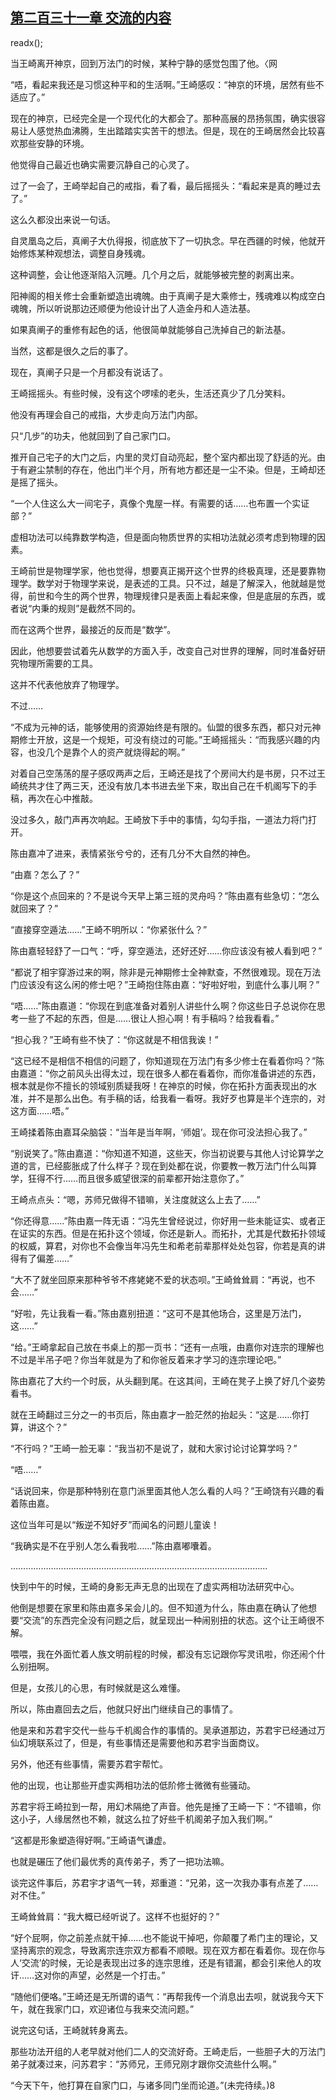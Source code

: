 ## [第二百三十一章 交流的内容](https://www.xxbiquge.com/11_11207/9107460.html)
readx();

  当王崎离开神京，回到万法门的时候，某种宁静的感觉包围了他。〈网

  “唔，看起来我还是习惯这种平和的生活啊。”王崎感叹：“神京的环境，居然有些不适应了。”

  现在的神京，已经完全是一个现代化的大都会了。那种高展的昂扬氛围，确实很容易让人感觉热血沸腾，生出踏踏实实苦干的想法。但是，现在的王崎居然会比较喜欢那些安静的环境。

  他觉得自己最近也确实需要沉静自己的心灵了。

  过了一会了，王崎举起自己的戒指，看了看，最后摇摇头：“看起来是真的睡过去了。”

  这么久都没出来说一句话。

  自灵凰岛之后，真阐子大仇得报，彻底放下了一切执念。早在西疆的时候，他就开始修炼某种观想法，调整自身残魂。

  这种调整，会让他逐渐陷入沉睡。几个月之后，就能够被完整的剥离出来。

  阳神阁的相关修士会重新塑造出魂魄。由于真阐子是大乘修士，残魂难以构成空白魂魄，所以听说那边还顺便为他设计出了人造金丹和人造法基。

  如果真阐子的重修有起色的话，他很简单就能够自己洗掉自己的新法基。

  当然，这都是很久之后的事了。

  现在，真阐子只是一个月都没有说话了。

  王崎摇摇头。有些时候，没有这个啰嗦的老头，生活还真少了几分笑料。

  他没有再理会自己的戒指，大步走向万法门内部。

  只“几步”的功夫，他就回到了自己家门口。

  推开自己宅子的大门之后，内里的灵灯自动亮起，整个室内都出现了舒适的光。由于有避尘禁制的存在，他出门半个月，所有地方都还是一尘不染。但是，王崎却还是摇了摇头。

  “一个人住这么大一间宅子，真像个鬼屋一样。有需要的话……也布置一个实证部？”

  虚相功法可以纯靠数学构造，但是面向物质世界的实相功法就必须考虑到物理的因素。

  王崎前世是物理学家，他也觉得，想要真正揭开这个世界的终极真理，还是要靠物理学。数学对于物理学来说，是表述的工具。只不过，越是了解深入，他就越是觉得，前世和今生的两个世界，物理规律只是表面上看起来像，但是底层的东西，或者说“内秉的规则”是截然不同的。

  而在这两个世界，最接近的反而是“数学”。

  因此，他想要尝试着先从数学的方面入手，改变自己对世界的理解，同时准备好研究物理所需要的工具。

  这并不代表他放弃了物理学。

  不过……

  “不成为元神的话，能够使用的资源始终是有限的。仙盟的很多东西，都只对元神期修士开放，这是一个规矩，可没有绕过的可能。”王崎摇摇头：“而我感兴趣的内容，也没几个是靠个人的资产就烧得起的啊。”

  对着自己空荡荡的屋子感叹两声之后，王崎还是找了个房间大约是书房，只不过王崎统共才住了两三天，还没有放几本书进去坐下来，取出自己在千机阁写下的手稿，再次在心中推敲。

  没过多久，敲门声再次响起。王崎放下手中的事情，勾勾手指，一道法力将门打开。

  陈由嘉冲了进来，表情紧张兮兮的，还有几分不大自然的神色。

  “由嘉？怎么了？”

  “你是这个点回来的？不是说今天早上第三班的灵舟吗？”陈由嘉有些急切：“怎么就回来了？”

  “直接穿空遁法……”王崎不明所以：“你紧张什么？”

  陈由嘉轻轻舒了一口气：“呼，穿空遁法，还好还好……你应该没有被人看到吧？”

  “都说了相宇穿游过来的啊，除非是元神期修士全神默查，不然很难现。现在万法门应该没有这么闲的修士吧？”王崎抱住陈由嘉：“好啦好啦，到底什么事儿啊？”

  “唔……”陈由嘉道：“你现在到底准备对着别人讲些什么啊？你这些日子总说你在思考一些了不起的东西，但是……很让人担心啊！有手稿吗？给我看看。”

  “担心我？”王崎有些不快了：“你这就是不相信我诶！”

  “这已经不是相信不相信的问题了，你知道现在万法门有多少修士在看着你吗？”陈由嘉道：“你之前风头出得太过，现在很多人都在看着你，而你准备讲述的东西，根本就是你不擅长的领域别质疑我呀！在神京的时候，你在拓扑方面表现出的水准，并不是那么出色。有手稿的话，给我看一看呀。我好歹也算是半个连宗的，对这方面……唔。”

  王崎揉着陈由嘉耳朵脑袋：“当年是当年啊，‘师姐’。现在你可没法担心我了。”

  “别说笑了。”陈由嘉道：“你知道不知道，这些天，你当初说要与其他人讨论算学之道的言，已经膨胀成了什么样子？现在到处都在说，你要教一教万法门什么叫算学，狂得不行……而且很多威望很深的前辈都开始注意你了。”

  王崎点点头：“嗯，苏师兄做得不错嘛，关注度就这么上去了……”

  “你还得意……”陈由嘉一阵无语：“冯先生曾经说过，你好用一些未能证实、或者正在证实的东西。但是在拓扑这个领域，你还是新人。而拓扑，尤其是代数拓扑领域的权威，算君，对你也不会像当年冯先生和希老前辈那样处处包容，你若是真的讲得有了偏差……”

  “大不了就坐回原来那种爷爷不疼姥姥不爱的状态呗。”王崎耸耸肩：“再说，也不会……”

  “好啦，先让我看一看。”陈由嘉别扭道：“这可不是其他场合，这里是万法门，这……”

  “给。”王崎拿起自己放在书桌上的那一页书：“还有一点哦，由嘉你对连宗的理解也不过是半吊子吧？你当年就是为了和你爸反着来才学习的连宗理论吧。”

  陈由嘉花了大约一个时辰，从头翻到尾。在这其间，王崎在凳子上换了好几个姿势看书。

  就在王崎翻过三分之一的书页后，陈由嘉才一脸茫然的抬起头：“这是……你打算，讲这个？”

  “不行吗？”王崎一脸无辜：“我当初不是说了，就和大家讨论讨论算学吗？”

  “唔……”

  “话说回来，你是那种特别在意门派里面其他人怎么看的人吗？”王崎饶有兴趣的看着陈由嘉。

  这位当年可是以“叛逆不知好歹”而闻名的问题儿童诶！

  “我确实是不在乎别人怎么看我啦……”陈由嘉嘟囔着。

  …………………………………………………………………………………………

  快到中午的时候，王崎的身影无声无息的出现在了虚实两相功法研究中心。

  他倒是想要在家里和陈由嘉多呆会儿的。但不知道为什么，陈由嘉在确认了他想要“交流”的东西完全没有问题之后，就呈现出一种闹别扭的状态。这个让王崎很不解。

  喂喂，我在外面忙着人族文明前程的时候，都没有忘记跟你写灵讯啦，你还闹个什么别扭啊。

  但是，女孩儿的心思，有时候就是这么难懂。

  所以，陈由嘉回去之后，他就只好出门继续自己的事情了。

  他是来和苏君宇交代一些与千机阁合作的事情的。吴承道那边，苏君宇已经通过万仙幻境联系过了，但是，有些事情还是需要他和苏君宇当面商议。

  另外，他还有些事情，需要苏君宇帮忙。

  他的出现，也让那些开虚实两相功法的低阶修士微微有些骚动。

  苏君宇将王崎拉到一帮，用幻术隔绝了声音。他先是捶了王崎一下：“不错嘛，你这小子，人缘居然也不赖，就这么拉了好些千机阁弟子加入我们啊。”

  “这都是形象塑造得好啊。”王崎语气谦虚。

  也就是碾压了他们最优秀的真传弟子，秀了一把功法嘛。

  谈完这件事后，苏君宇才语气一转，郑重道：“兄弟，这一次我办事有点差了……对不住。”

  王崎耸耸肩：“我大概已经听说了。这样不也挺好的？”

  “好个屁啊，你之前差点就干掉……也不能说干掉吧，你颠覆了希门主的理论，又坚持离宗的观念，导致离宗连宗双方都看不顺眼。现在双方都在看着你。现在你与人‘交流’的时候，无论是表现出过多的连宗思维，还是有错漏，都会引来他人的攻讦……这对你的声望，必然是一个打击。”

  “随他们便咯。”王崎还是无所谓的语气：“再帮我传一个消息出去呗，就说我今天下午，就在我家门口，欢迎诸位与我来交流问题。”

  说完这句话，王崎就转身离去。

  那些功法开组的人老早就对他们二人的交流好奇。王崎走后，一些胆子大的万法门弟子就凑过来，问苏君宇：“苏师兄，王师兄刚才跟你交流些什么啊。”

  “今天下午，他打算在自家门口，与诸多同门坐而论道。”(未完待续。)8
